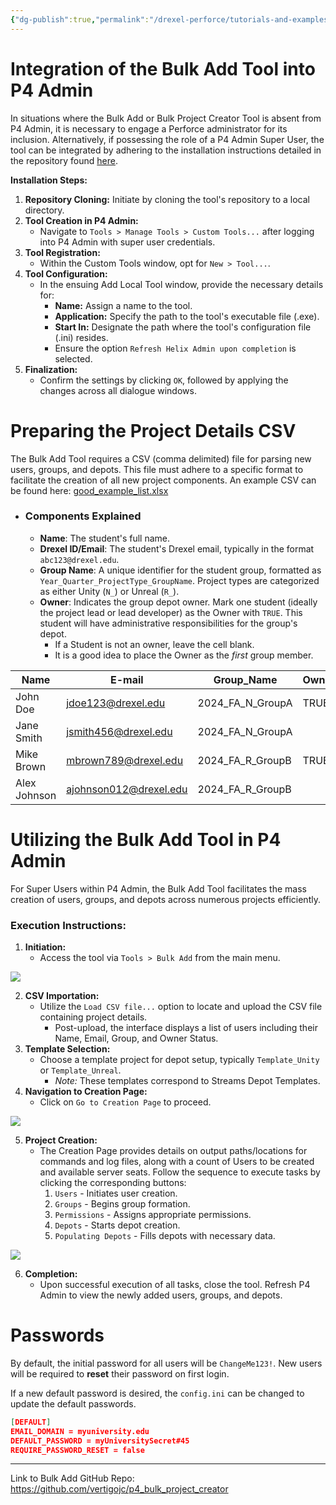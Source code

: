 ```yaml
---
{"dg-publish":true,"permalink":"/drexel-perforce/tutorials-and-examples/bulk-operations/"}
---
```


# Integration of the Bulk Add Tool into P4 Admin

In situations where the Bulk Add or Bulk Project Creator Tool is absent from P4 Admin, it is necessary to engage a Perforce administrator for its inclusion. Alternatively, if possessing the role of a P4 Admin Super User, the tool can be integrated by adhering to the installation instructions detailed in the repository found [here](https://github.com/vertigojc/p4_bulk_project_creator).

**Installation Steps:**
1. **Repository Cloning:** Initiate by cloning the tool's repository to a local directory.
2. **Tool Creation in P4 Admin:**
   - Navigate to `Tools > Manage Tools > Custom Tools...` after logging into P4 Admin with super user credentials.
3. **Tool Registration:**
   - Within the Custom Tools window, opt for `New > Tool...`.
4. **Tool Configuration:**
   - In the ensuing Add Local Tool window, provide the necessary details for:
     - **Name:** Assign a name to the tool.
     - **Application:** Specify the path to the tool's executable file (.exe).
     - **Start In:** Designate the path where the tool's configuration file (.ini) resides.
     - Ensure the option `Refresh Helix Admin upon completion` is selected.
5. **Finalization:**
   - Confirm the settings by clicking `OK`, followed by applying the changes across all dialogue windows.

# Preparing the Project Details CSV

The Bulk Add Tool requires a CSV (comma delimited) file for parsing new users, groups, and depots. This file must adhere to a specific format to facilitate the creation of all new project components. An example CSV can be found here: [good_example_list.xlsx](https://1drv.ms/x/s!AqQzGx8l4o2wk-U7Mr4SqcDrzKJSuQ?e=jYTQVq)
- ### Components Explained
	- **Name**: The student's full name.
	- **Drexel ID/Email**: The student's Drexel email, typically in the format `abc123@drexel.edu`.
	- **Group Name**: A unique identifier for the student group, formatted as `Year_Quarter_ProjectType_GroupName`. Project types are categorized as either Unity (`N_`) or Unreal (`R_`).
	- **Owner**: Indicates the group depot owner. Mark one student (ideally the project lead or lead developer) as the Owner with `TRUE`. This student will have administrative responsibilities for the group's depot. 
		- If a Student is not an owner, leave the cell blank. 
		- It is a good idea to place the Owner as the *first* group member.

| Name         | E-mail                 | Group_Name       | Owner |
| ------------ | ---------------------- | ---------------- | ----- |
| John Doe     | jdoe123@drexel.edu     | 2024_FA_N_GroupA | TRUE  |
| Jane Smith   | jsmith456@drexel.edu   | 2024_FA_N_GroupA |       |
| Mike Brown   | mbrown789@drexel.edu   | 2024_FA_R_GroupB | TRUE  |
| Alex Johnson | ajohnson012@drexel.edu | 2024_FA_R_GroupB |       |

# Utilizing the Bulk Add Tool in P4 Admin

For Super Users within P4 Admin, the Bulk Add Tool facilitates the mass creation of users, groups, and depots across numerous projects efficiently.

### Execution Instructions:

1. **Initiation:**
   - Access the tool via `Tools > Bulk Add` from the main menu.

![](https://i.imgur.com/hWP4MMr.png)


2. **CSV Importation:**
   - Utilize the `Load CSV file...` option to locate and upload the CSV file containing project details.
     - Post-upload, the interface displays a list of users including their Name, Email, Group, and Owner Status.
3. **Template Selection:**
   - Choose a template project for depot setup, typically `Template_Unity` or `Template_Unreal`.
     - *Note:* These templates correspond to Streams Depot Templates.
4. **Navigation to Creation Page:**
   - Click on `Go to Creation Page` to proceed.

![](https://i.imgur.com/Wk7aCUa.png)

5. **Project Creation:**
   - The Creation Page provides details on output paths/locations for commands and log files, along with a count of Users to be created and available server seats. Follow the sequence to execute tasks by clicking the corresponding buttons:
     1. `Users` - Initiates user creation.
     2. `Groups` - Begins group formation.
     3. `Permissions` - Assigns appropriate permissions.
     4. `Depots` - Starts depot creation.
     5. `Populating Depots` - Fills depots with necessary data.

![](https://i.imgur.com/ZvrtoKN.png)

6. **Completion:**
   - Upon successful execution of all tasks, close the tool. Refresh P4 Admin to view the newly added users, groups, and depots.

# Passwords

By default, the initial password for all users will be `ChangeMe123!`. New users will be required to **reset** their password on first login.

If a new default password is desired, the `config.ini` can be changed to update the default passwords.
```JSON
[DEFAULT]
EMAIL_DOMAIN = myuniversity.edu
DEFAULT_PASSWORD = myUniversitySecret#45
REQUIRE_PASSWORD_RESET = false
```

---
Link to Bulk Add GitHub Repo: https://github.com/vertigojc/p4_bulk_project_creator
